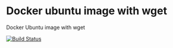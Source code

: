 # Docker ubuntu image with wget

Docker Ubuntu image with wget


[![Build Status](https://travis-ci.com/diuis/docker-ubuntu-wget.svg?branch=ubuntu18.10)](https://travis-ci.com/diuis/docker-ubuntu-wget)

